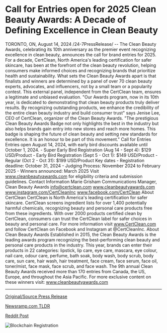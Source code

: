 # Call for Entries open for 2025 Clean Beauty Awards: A Decade of Defining Excellence in Clean Beauty

TORONTO, ON, August 14, 2024 /24-7PressRelease/ -- The Clean Beauty Awards, celebrating its 10th anniversary as the premier event recognizing excellence in clean beauty, announces the call for brand entries for 2025. For a decade, CertClean, North America's leading certification for safer skincare, has been at the forefront of the clean beauty revolution, helping consumers make informed choices and recognizing brands that prioritize health and sustainability.  What sets the Clean Beauty Awards apart is that finalists and winners are determined by a panel of over 70 clean beauty experts, advocates, and influencers, not by a small team or a popularity contest. This external panel, independent from the CertClean team, ensures a legitimate and unbiased evaluation.  "Our Awards program, now in its 10th year, is dedicated to demonstrating that clean beauty products truly deliver results. By recognizing outstanding products, we enhance the credibility of the entire clean beauty industry and build consumer trust" says Jenise Lee, CEO of CertClean, organizer of the Clean Beauty Awards. "The prestigious Clean Beauty Awards Badge not only highlights the best in the industry but also helps brands gain entry into new stores and reach more homes. This badge is shaping the future of clean beauty and setting new standards for excellence. It is an honour to be part of this movement."  Call for Entries Entries open August 14, 2024, with early bird discounts available until October 1, 2024.  - Super Early Bird Registration (Aug 14 - Sept 4): $129 USD/Product - Early Bird Registration (Sept 5 - Oct 1): $149 USD/Product - Regular (Oct 2 - Oct 31): $199 USD/Product  Key dates - Registration deadline: October 31, 2024 - Judging Process: November 2024 to February 2025 - Winners announced: March 2025  Visit www.cleanbeautyawards.com for eligibility criteria and submission guidelines.  Contact Information Marie Grisham Communications Manager, Clean Beauty Awards info@certclean.com www.cleanbeautyawards.com www.instagram.com/CertCleanInc www.facebook.com/CertClean  About CertClean  CertClean is North America's leading certification for safer skincare. CertClean screens ingredient lists for over 1,400 potentially harmful chemicals, recognizing beauty and personal care products free from these ingredients. With over 2000 products certified clean by CertClean, consumers can trust the CertClean label for safer choices in beauty and personal care. For more information visit www.CertClean.com and follow CertClean on Facebook and Instagram at @CertCleanInc.  About Clean Beauty Awards  Established in 2015, the Clean Beauty Awards is the leading awards program recognizing the best-performing clean beauty and personal care products in the industry. This year, brands can enter their products in 22 categories: lipstick, lip care, eye care, mascara, eye colour, nail care, odour care, perfume, bath soak, body wash, body scrub, body care, sun care, hair wash, hair treatment, face cream, face serum, face oil, toner/mist, face mask, face scrub, and face wash. The 9th annual Clean Beauty Awards received more than 170 entries from Canada, the US, Europe, and throughout the Asia Pacific.  For more exclusive content on these winners visit: www.cleanbeautyawards.com 

---

[Original/Source Press Release](https://www.24-7pressrelease.com/press-release/513411/call-for-entries-open-for-2025-clean-beauty-awards-a-decade-of-defining-excellence-in-clean-beauty)
                    

[Newsramp.com TLDR](None) 



[Reddit Post](https://www.reddit.com/r/newsramp/comments/1erv9v5/call_for_entries_clean_beauty_awards_2025/) 



![Blockchain Registration](https://cdn.newsramp.app/24-7PressRelease/qrcode/248/14/bean46Yy.webp)